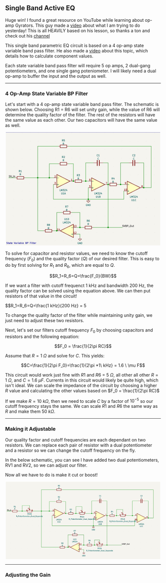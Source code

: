 ## Single Band Active EQ

Huge win! I found a great resource on YouTube while learning about op-amp Gyrators. This guy made a [video](https://www.youtube.com/watch?v=z35qaXGchjE&ab_channel=ElectronicswithProfessorFiore) about what I am trying to do yesterday! This is all HEAVILY based on his lesson, so thanks a ton and check out his [channel](https://www.youtube.com/@ElectronicswithProfessorFiore)

This single band parametric EQ circuit is based on a 4 op-amp state variable band pass filter. He also made a [video](https://www.youtube.com/watch?v=esKrrjFJyuk&ab_channel=ElectronicswithProfessorFiore) about this topic, which details how to calculate component values.

Each state variable band pass filter will require 5 op amps, 2 dual-gang potentiometers, and one single gang poteniometer. I will likely need a dual op-amp to buffer the input and the output as well.

___

### 4 Op-Amp State Variable BP Filter

Let's start with a 4 op-amp state variable band pass filter. The schematic is shown below. Choosing R1 = R6 will set unity gain, while the value of R6 will determine the quality factor of the filter. The rest of the resistors will have the same value as each other. Our two capacitors will have the same value as well.

<div style="text-align: center;">
    <img src = "/single band active eq/figure/State Variable Schematic.jpg" alt = "State variable Band Pass Schematic" style="width:500px;"/>
</div>

To solve for capacitor and resistor values, we need to know the cutoff frequency ($F_0$) and the quality factor ($Q$) of our desired filter. This is easy to do by first solving for $R_1$ and $R_6$, which are equal to $Q$.

$$R_1=R_6=Q=\frac{F_0}{BW}$$

If we want a filter with cutoff frequenct 1 kHz and bandwidth 200 Hz, the quality factor can be solved using the equation above. We can then put resistors of that value in the circuit! 

$$R_1=R_6=Q=\frac{1 kHz}{200 Hz} = 5

To change the quality factor of the filter while maintaining unity gain, we just need to adjust these two resistors.

Next, let's set our filters cutoff frequency $F_0$ by choosing capacitors and resistors and the following equation:


$$F_0 = \frac{1}{2\pi RC}$$

Assume that $R=1\ \Omega$ and solve for $C$. This yields:

$$C=\frac{1}{2\pi F_0}=\frac{1}{2\pi *1\ kHz} = 1.6 \ \mu F$$

This circuit would work just fine with $R1$ and $R6$ = $5 \ \Omega$, all other all other $R=1\ \Omega$, and $C= 1.6 \ \mu F$. Currents in this circuit would likely be quite high, which isn't ideal. We can scale the impedance of the circuit by choosing a higher $R$ value and calculating the other values based on $F_0 = \frac{1}{2\pi RC}$

If we make $R=10 \ k\Omega$, then we need to scale $C$ by a factor of $10^{-5}$ so our cutoff frequency stays the same. We can scale $R1$ and $R6$ the same way as $R$ and make them $50\ k\Omega$.

___

### Making it Adjustable

Our quality factor and cutoff frequencies are each dependant on two resistors. We can replace each pair of resistor with a dual potentiometer and a resistor so we can change the cutoff frequency on the fly.

In the below schematic, you can see I have added two dual potentiometers, RV1 and RV2, so we can adjust our filter.

Now all we have to do is make it cut or boost!

<div style="text-align: center;">
    <img src = "/single band active eq/figure/AdjustableSVF.jpg" alt = "State variable Band Pass Schematic" style="width:500px;"/>
</div>

___

### Adjusting the Gain